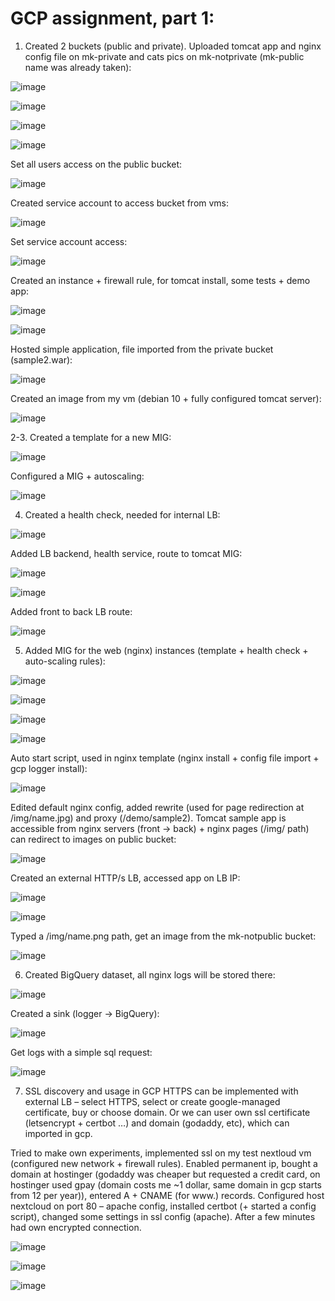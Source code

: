 # GCP assignment, part 1:
1. Created 2 buckets (public and private). Uploaded tomcat app and nginx config file on mk-private and cats pics on mk-notprivate (mk-public name was already taken):
 
![image](https://user-images.githubusercontent.com/72446184/128642491-6513db69-2f3a-4f0e-8260-1c0dd19edcfb.png)

![image](https://user-images.githubusercontent.com/72446184/128642494-c09cabe6-3458-4ecb-a952-d330992891f9.png)

![image](https://user-images.githubusercontent.com/72446184/128642497-d6adfb92-c330-4e63-b1a6-9c745585edda.png)

![image](https://user-images.githubusercontent.com/72446184/128642499-88d7d826-9cd4-48f1-a0e2-22dc529b15fc.png)

Set all users access on the public bucket:
 
![image](https://user-images.githubusercontent.com/72446184/128642503-8d8949e9-8800-4fc4-a72d-80d3b2a00817.png)

Created service account to access bucket from vms:
 
![image](https://user-images.githubusercontent.com/72446184/128642507-cdf41039-b6df-4513-af1a-b68bbdbb3bd2.png)

Set service account access:
 
![image](https://user-images.githubusercontent.com/72446184/128642511-b168f7b3-58d9-487a-8010-2db60c04042b.png)
	
Created an instance + firewall rule, for tomcat install, some tests + demo app:
 
![image](https://user-images.githubusercontent.com/72446184/128642517-47c2de09-348b-4092-beb9-93bfc2f3e8d4.png)

![image](https://user-images.githubusercontent.com/72446184/128642523-15eb2578-d771-4b0b-a911-b12e49dc4234.png)

Hosted simple application, file imported from the private bucket (sample2.war):

![image](https://user-images.githubusercontent.com/72446184/128642527-41629300-c334-4ada-9f70-b7e27fb170e6.png)

Created an image from my vm (debian 10 + fully configured tomcat server):

![image](https://user-images.githubusercontent.com/72446184/128642538-e376a3c6-c9db-40aa-817b-337a829a5563.png)


2-3. Created a template for a new MIG:
 
![image](https://user-images.githubusercontent.com/72446184/128642543-639608c8-78d3-4b81-bc90-b6163815bb5a.png)

Configured a MIG + autoscaling:

![image](https://user-images.githubusercontent.com/72446184/128642554-f7d2bb9e-1db8-4aba-92f4-40ffebf3085a.png)

4. Created a health check, needed for internal LB:

![image](https://user-images.githubusercontent.com/72446184/128642559-3988be20-9aa2-4f79-b0d1-fd9e63067e13.png)

Added LB backend, health service, route to tomcat MIG:
 
![image](https://user-images.githubusercontent.com/72446184/128642567-490af234-ff60-46b6-9a0b-63bef4eabbbd.png)

![image](https://user-images.githubusercontent.com/72446184/128642571-aac650b6-dded-4fc7-85e1-eb3614d7cbc4.png)
	
Added front to back LB route:

![image](https://user-images.githubusercontent.com/72446184/128642578-9225dfec-334a-415f-915a-cf794ca2d229.png)

5. Added MIG for the web (nginx) instances (template + health check + auto-scaling rules):
 
![image](https://user-images.githubusercontent.com/72446184/128642581-9cc5a27f-7658-49e3-843d-d60b27cceba4.png)

![image](https://user-images.githubusercontent.com/72446184/128642583-4d8c4583-a3c0-4d84-8bad-71dd0f85ef34.png)

![image](https://user-images.githubusercontent.com/72446184/128642591-62034149-baa6-403e-9f11-26649861b5a4.png)

![image](https://user-images.githubusercontent.com/72446184/128642601-ee5bbdd1-fd71-4d1a-9ef0-355c12c78ad0.png)

Auto start script, used in nginx template (nginx install + config file import + gcp logger install):

![image](https://user-images.githubusercontent.com/72446184/128642607-a9fc07c9-a58d-4cfe-b158-b0508f578497.png)

Edited default nginx config, added rewrite (used for page redirection at /img/name.jpg) and proxy (/demo/sample2). 
Tomcat sample app is accessible from nginx servers (front -> back) + nginx pages (/img/ path) can redirect to images on public bucket:

![image](https://user-images.githubusercontent.com/72446184/128642623-a660a4f7-ea3a-4be2-94a6-4a19fef324c9.png)

Created an external HTTP/s LB, accessed app on LB IP:
 
![image](https://user-images.githubusercontent.com/72446184/128642630-70f2c3a7-0ebc-419e-9a66-3cbd23ab90ae.png)

![image](https://user-images.githubusercontent.com/72446184/128642634-28648ffb-1a22-4c38-8f91-ca3fe19898e2.png)


Typed a /img/name.png path, get an image from the mk-notpublic bucket:	

![image](https://user-images.githubusercontent.com/72446184/128642639-3e0fd45d-8da7-40fc-8215-baa16d9b8656.png)


6. Created BigQuery dataset, all nginx logs will be stored there:

![image](https://user-images.githubusercontent.com/72446184/128642641-2158bf20-4a47-49be-b08c-fd83731a2cdd.png)

Created a sink (logger -> BigQuery):

![image](https://user-images.githubusercontent.com/72446184/128642648-558c108a-fc7b-4a05-8a66-ce518f3b8bc6.png)

Get logs with a simple sql request:

![image](https://user-images.githubusercontent.com/72446184/128642650-3a01ec66-78dc-4f81-b1d6-7a722311e01d.png)

7. SSL discovery and usage in GCP
HTTPS can be implemented with external LB – select HTTPS, select or create google-managed certificate, buy or choose domain. Or we can user own ssl certificate (letsencrypt + certbot …) and domain (godaddy, etc), which can imported in gcp.

Tried to make own experiments, implemented ssl on my test nextloud vm (configured new network + firewall rules). Enabled permanent ip, bought a domain at hostinger (godaddy was cheaper but requested a credit card, on hostinger used gpay (domain costs me ~1 dollar, same domain in gcp starts from 12 per year)), entered A + CNAME (for www.) records. Configured host nextcloud on port 80 – apache config, installed certbot (+ started a config script), changed some settings in ssl config (apache). After a few minutes had own encrypted connection.

![image](https://user-images.githubusercontent.com/72446184/128642661-6f1ee9dc-be2c-4b5e-8075-aa3f183f9fd9.png)

![image](https://user-images.githubusercontent.com/72446184/128642666-e5e02213-4e20-44cd-bc87-d953efbab712.png)


![image](https://user-images.githubusercontent.com/72446184/128642664-9b2d8290-9fef-4d67-ab64-2d6bfe5684c6.png)
